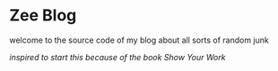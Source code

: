 # Zee Blog

welcome to the source code of my blog about all sorts of random junk

_inspired to start this because of the book Show Your Work_
